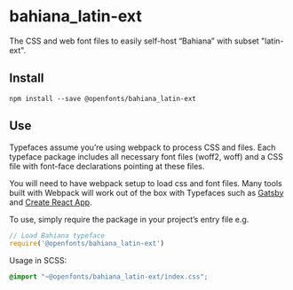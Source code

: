 
# bahiana_latin-ext

The CSS and web font files to easily self-host “Bahiana” with subset "latin-ext".

## Install

`npm install --save @openfonts/bahiana_latin-ext`

## Use

Typefaces assume you’re using webpack to process CSS and files. Each typeface
package includes all necessary font files (woff2, woff) and a CSS file with
font-face declarations pointing at these files.

You will need to have webpack setup to load css and font files. Many tools built
with Webpack will work out of the box with Typefaces such as [Gatsby](https://github.com/gatsbyjs/gatsby)
and [Create React App](https://github.com/facebookincubator/create-react-app).

To use, simply require the package in your project’s entry file e.g.

```javascript
// Load Bahiana typeface
require('@openfonts/bahiana_latin-ext')
```

Usage in SCSS:
```scss
@import "~@openfonts/bahiana_latin-ext/index.css";
```
